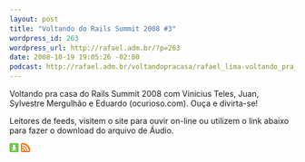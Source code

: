 ```yaml
--- 
layout: post
title: "Voltando do Rails Summit 2008 #3"
wordpress_id: 263
wordpress_url: http://rafael.adm.br/?p=263
date: 2008-10-19 19:05:26 -02:00
podcast: http://rafael.adm.br/voltandopracasa/rafael_lima-voltando_pra_casa-0027.mp3
---
```

Voltando pra casa do Rails Summit 2008 com Vinicius Teles, Juan, Sylvestre Mergulhão e Eduardo (ocurioso.com). Ouça e divirta-se!

Leitores de feeds, visitem o site para ouvir on-line ou utilizem o link abaixo para fazer o download do arquivo de Áudio.

<a class="noborder" href="http://rafael.adm.br/voltandopracasa/rafael_lima-voltando_pra_casa-0027.mp3" title="Download"><img src="/wp-content/themes/rafael_lima-rockinblue/images/download_green.gif" border="0" alt="Download" /></a> <a class="noborder" href="http://feeds.feedburner.com/rafael_lima_podcast" title="RSS"><img src="/wp-content/themes/rafael_lima-rockinblue/images/icn-feed-16x16.png" border="0" alt="RSS" /></a>

